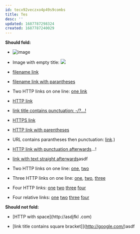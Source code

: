 ```yaml
---
id: tecx92veczxo4p49s9combs
title: Tes
desc: ''
updated: 1687787298324
created: 1687787240029
---
```


**Should fold:**

- ![image](images/2023-01-17-09-29-09.png)

- Image with empty title: ![](images/2023-01-17-09-29-09.png)

- [filename link](../abc.md)

- [filename link with parantheses](../prussia(prussia).csv)

- Two HTTP links on one line: [one link](http://google.com)

- [HTTP link](http://asdf.com)

- [link title contains punctuation: -/?...!](http://asdf.com)

- [HTTPS link](https://en.m.wikipedia.org/wiki/Wikipedia:Wikipedia_Signpost/2022-10-31/News_and_notes#abc)

- [HTTP link with parentheses](http://asdfj.com/asdf(asdf))

- URL contains parantheses then punctuation: [link](http://asdf.com/hb).)

- [HTTP link with punctuation afterwards](http://google.com)...!

- [link with text straight afterwards](http://google.com/)asdf

- Two HTTP links on one line: [one](http://google.com/), [two](http://google.com/)

- Three HTTP links on one line: [one](http://google.com/), [two](http://google.com/), [three](http://google.com/)

- Four HTTP links: [one](http://google.com/) [two](http://google.com/) [three](http://google.com/) [four](http://google.com/)

- Four relative links: [one](one) [two](two) [three](three) [four](four)

**Should not fold:**

- [HTTP with space](http://asdjfkl .com)

- [link title contains square bracket]](http://google.com/)asdf